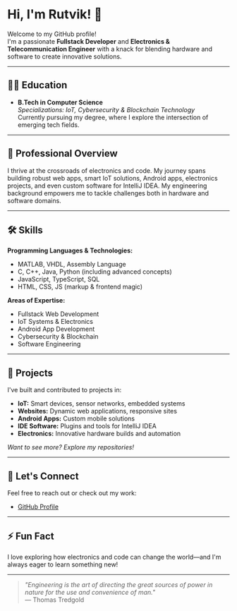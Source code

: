 # Hi, I'm Rutvik! 👋

Welcome to my GitHub profile!  
I'm a passionate **Fullstack Developer** and **Electronics & Telecommunication Engineer** with a knack for blending hardware and software to create innovative solutions.

---

## 👨‍🎓 Education

- **B.Tech in Computer Science**  
  *Specializations: IoT, Cybersecurity & Blockchain Technology*  
  Currently pursuing my degree, where I explore the intersection of emerging tech fields.

---

## 💼 Professional Overview

I thrive at the crossroads of electronics and code. My journey spans building robust web apps, smart IoT solutions, Android apps, electronics projects, and even custom software for IntelliJ IDEA. My engineering background empowers me to tackle challenges both in hardware and software domains.

---

## 🛠️ Skills

**Programming Languages & Technologies:**  
- MATLAB, VHDL, Assembly Language  
- C, C++, Java, Python (including advanced concepts)  
- JavaScript, TypeScript, SQL  
- HTML, CSS, JS (markup & frontend magic)

**Areas of Expertise:**  
- Fullstack Web Development  
- IoT Systems & Electronics  
- Android App Development  
- Cybersecurity & Blockchain  
- Software Engineering

---

## 🚀 Projects

I've built and contributed to projects in:
- **IoT:** Smart devices, sensor networks, embedded systems
- **Websites:** Dynamic web applications, responsive sites
- **Android Apps:** Custom mobile solutions
- **IDE Software:** Plugins and tools for IntelliJ IDEA
- **Electronics:** Innovative hardware builds and automation

*Want to see more? Explore my repositories!*

---

## 🔗 Let's Connect

Feel free to reach out or check out my work:
- [GitHub Profile](https://github.com/rutvikbjava)

---

## ⚡ Fun Fact

I love exploring how electronics and code can change the world—and I'm always eager to learn something new!

---

> *"Engineering is the art of directing the great sources of power in nature for the use and convenience of man."*  
> — Thomas Tredgold
